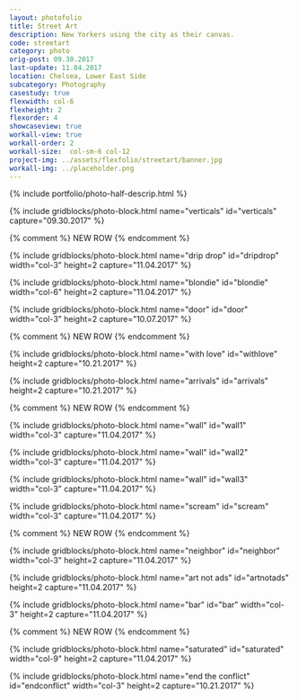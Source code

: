```yaml
---
layout: photofolio
title: Street Art
description: New Yorkers using the city as their canvas.
code: streetart
category: photo
orig-post: 09.30.2017
last-update: 11.04.2017
location: Chelsea, Lower East Side
subcategory: Photography
casestudy: true
flexwidth: col-6
flexheight: 2
flexorder: 4
showcaseview: true
workall-view: true
workall-order: 2
workall-size:  col-sm-6 col-12
project-img: ../assets/flexfolio/streetart/banner.jpg
workall-img: ../placeholder.png
---
```


{% include portfolio/photo-half-descrip.html %}

{% include gridblocks/photo-block.html
    name="verticals"
    id="verticals"
    capture="09.30.2017" %}

{% comment %} NEW ROW {% endcomment %}

{% include gridblocks/photo-block.html
    name="drip drop"
    id="dripdrop"
    width="col-3"
    height=2
    capture="11.04.2017" %}

{% include gridblocks/photo-block.html
    name="blondie"
    id="blondie"
    width="col-6"
    height=2
    capture="11.04.2017" %}

{% include gridblocks/photo-block.html
    name="door"
    id="door"
    width="col-3"
    height=2
    capture="10.07.2017" %}

{% comment %} NEW ROW {% endcomment %}

{% include gridblocks/photo-block.html
    name="with love"
    id="withlove"
    height=2
    capture="10.21.2017" %}

{% include gridblocks/photo-block.html
    name="arrivals"
    id="arrivals"
    height=2
    capture="10.21.2017" %}

{% comment %} NEW ROW {% endcomment %}

{% include gridblocks/photo-block.html
    name="wall"
    id="wall1"
    width="col-3"
    capture="11.04.2017" %}

{% include gridblocks/photo-block.html
    name="wall"
    id="wall2"
    width="col-3"
    capture="11.04.2017" %}

{% include gridblocks/photo-block.html
    name="wall"
    id="wall3"
    width="col-3"
    capture="11.04.2017" %}

{% include gridblocks/photo-block.html
    name="scream"
    id="scream"
    width="col-3"
    capture="11.04.2017" %}

{% comment %} NEW ROW {% endcomment %}

{% include gridblocks/photo-block.html
    name="neighbor"
    id="neighbor"
    width="col-3"
    height=2
    capture="11.04.2017" %}

{% include gridblocks/photo-block.html
    name="art not ads"
    id="artnotads"
    height=2
    capture="11.04.2017" %}

{% include gridblocks/photo-block.html
    name="bar"
    id="bar"
    width="col-3"
    height=2
    capture="11.04.2017" %}

{% comment %} NEW ROW {% endcomment %}

{% include gridblocks/photo-block.html
    name="saturated"
    id="saturated"
    width="col-9"
    height=2
    capture="11.04.2017" %}

{% include gridblocks/photo-block.html
    name="end the conflict"
    id="endconflict"
    width="col-3"
    height=2
    capture="10.21.2017" %}